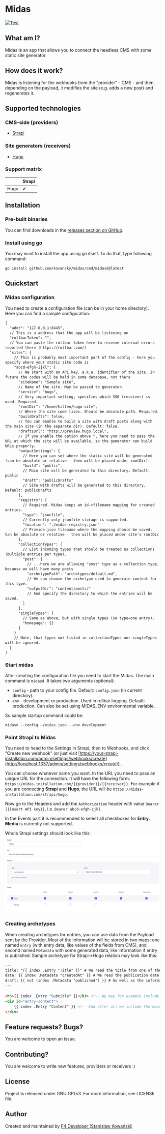 # Midas

[![Test](https://github.com/kovansky/midas/actions/workflows/test.yml/badge.svg)](https://github.com/kovansky/midas/actions/workflows/test.yml)

## What am I?

Midas is an app that allows you to connect the headless CMS with some static site generator.

## How does it work?

Midas is listening for the webhooks from the "provider" - CMS - and then, depending on the payload, it modifies the
site (e.g. adds a new post) and regenerates it.

## Supported technologies

### CMS-side (providers)

- [Strapi](https://strapi.io/)

### Site generators (receivers)

- [Hugo](https://gohugo.io)

### Support matrix

|      | Strapi |
|------|--------|
| Hugo |    ✔   |

## Installation

### Pre-built binaries

You can find downloads in the [releases section on GitHub](https://github.com/kovansky/midas/releases).

### Install using go

You may want to install the app using go itself. To do that, type following command:

```shell
go install github.com/kovansky/midas/cmd/midasd@latest
```

## Quickstart

### Midas configuration

You need to create a configuration file (can be in your home directory). Here you can find a sample configuration:

```json5
{
  "addr": "127.0.0.1:8445",
  // This is a address that the app will be listening on
  "rollbarToken": "",
  // You can paste the rollbar token here to receive internal errors reported there (https://rollbar.com/)
  "sites": {
    // This is probably most important part of the config - here you specify where your static site code is
    "abcd-efgh-ijkl": {
      // We start with an API key, a.k.a. identifier of the site. In future the codes will be held in some database, not there
      "siteName": "Sample site",
      // Name of the site. May be passed to generator.
      "service": "hugo",
      // Very important setting, specifies which SSG (receiver) is used. Required.
      "rootDir": "/home/kitten/hugo-site",
      // Where the site code lives. Should be absolute path. Required.
      "buildDrafts": false,
      // You can enable to build a site with draft posts along with the main site (in the separate dir). Default: false.
      "draftsUrl": "http://preview.hugo.local",
      // If you enable the option above ^, here you need to pass the URL at which the site will be available, so the generator can build URLs properly.
      "outputSettings": {
        // Here you can set where the static site will be generated (can be absolute or relative - then will be placed under rootDir).
        "build": "public",
        // Main site will be generated to this directory. Default: public
        "draft": "publicDrafts"
        // Site with drafts will be generated to this directory. Default: publicDrafts
      },
      "registry": {
        // Required. Midas keeps an id->filename mapping for created entries.
        "type": "jsonfile",
        // Currently only jsonfile storage is supported.
        "location": "./midas-registry.json"
        // Provide json filename where the mapping should be saved. Can be absolute or relative - then will be placed under site's rootDir 
      },
      "collectionTypes": {
        // List incoming types that should be treated as collections (multiple entries per type).
        "post": {
          // ...here we are allowing "post" type as a collection type, because we will have many posts
          "archetypePath": "archetypes/default.md",
          // We can choose the archetype used to generate content for this type.
          "outputDir": "content/posts/"
          // And specify the directory to which the entries will be saved.
        }
      },
      "singleTypes": {
        // Same as above, but with single types (so type=one entry).
        "homepage": {}
      }
    }
    // Note, that types not listed in collectionTypes nor singleTypes will be ignored.
  }
}
```

### Start midas

After creating the configuration file you need to start the Midas. The main command is `midasd`. It takes two
arguments (optional):

- `config` - path to your config file. Default: `config.json` (in current directory).
- `env` - development or production. Used in rollbar logging. Default: production. Can also be set using MIDAS_ENV
  environmental variable.

So sample startup command could be:

```shell
midasd --config ~/midas.json --env development
```

### Point Strapi to Midas

You need to head to the Settings in Strapi, then to Webhooks, and click "Create new webhook"
(or just
visit [https://your-strapi-installation.com/admin/settings/webhooks/create](http://localhost:1337/admin/settings/webhooks/create))
.

You can choose whatever name you want. In the URL you need to pass an unique URL for the connection. It will have the
following form: `https://midas-installation.com/{{provider}}/{{receiver}}`. For example if you are connecting **Strapi**
and **Hugo**, the URL will be `https://midas-installation.com/strapi/hugo`.

Now go to the Headers and add the `Authorization` header with value `Bearer {{insert API key}}`,
i.e. `Bearer abcd-efgh-ijkl`.

In the Events part it is recommended to select all checkboxes for **Entry**. **Media** is currently not supported.

Whole Strapi settings should look like this:
![strapi-webhook-config.png](images/strapi-webhook-config.png)

### Creating archetypes

When creating archetypes for entries, you can use data from the Payload sent by the Provider. Most of the information
will be stored in two maps: one named `Entry` (with entry data, like values of the fields from CMS), and second
named `Metadata` with some generated data, like information if entry is published. Sample archetype for Strapi->Hugo
relation may look like this:

```html
---
title: "{{ index .Entry "Title" }}" # We read the title from one of the fields configured in CMS
date: {{ index .Metadata "createdAt" }} # We read the publication date from metadata
draft: {{ not (index .Metadata "published") }} # As well as the information if the post is published or not.
---

<h3>{{ index .Entry "Subtitle" }}</h3> <!-- We may for example include some subtitle -->
<div id="entry-content">
    {{ index .Entry "Content" }} <!-- And after all we include the main entry content -->
</div>
```

## Feature requests? Bugs?

You are welcome to open an issue.

## Contributing?

You are welcome to write new features, providers or receivers :) 

## License

Project is released under GNU GPLv3. For more information, see LICENSE file.

## Author

Created and maintained by [F4 Developer (Stanisław Kowański)](https://www.f4dev.me)
